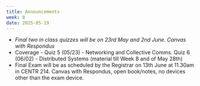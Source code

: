 ```yaml
---
title: Announcements
week: 8
date: 2025-05-19
---
```


* *Final two in class quizzes will be on 23rd May and 2nd June. Canvas with Respondus*
* Coverage - Quiz 5 (05/23) - Networking and Collective Comms. Quiz 6 (06/02) - Distributed Systems (material till Week 8 and of May 28th)
* Final Exam will be as scheduled by the Registrar on 13th June at 11.30am in CENTR 214. Canvas with Respondus, open book/notes, no devices other than the exam device. 

  
